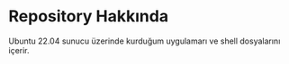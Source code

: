 # Repository Hakkında

Ubuntu 22.04 sunucu üzerinde kurduğum uygulamarı ve shell dosyalarını içerir.

